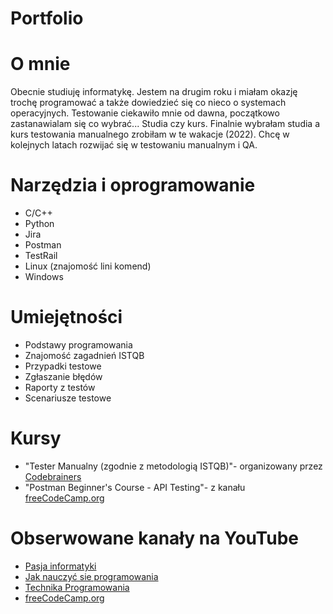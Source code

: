 # Portfolio

# O mnie 
Obecnie studiuję informatykę. Jestem na drugim roku i miałam okazję trochę programować a także dowiedzieć się co nieco o systemach operacyjnych. Testowanie ciekawiło mnie od dawna, początkowo zastanawialam się co wybrać... Studia czy kurs. Finalnie wybrałam studia a kurs testowania manualnego zrobiłam w te wakacje (2022). Chcę w kolejnych latach rozwijać się w testowaniu manualnym i QA. 
# Narzędzia i oprogramowanie
* C/C++
* Python
* Jira
* Postman
* TestRail
* Linux (znajomość lini komend)
* Windows 
# Umiejętności 
* Podstawy programowania 
* Znajomość zagadnień ISTQB
* Przypadki testowe 
* Zgłaszanie błędów
* Raporty z testów
* Scenariusze testowe
# Kursy 
* "Tester Manualny (zgodnie z metodologią ISTQB)"- organizowany przez [Codebrainers ](https://codebrainers.pl/#top)
* "Postman Beginner's Course - API Testing"- z kanału [freeCodeCamp.org](https://www.youtube.com/watch?v=VywxIQ2ZXw4)
# Obserwowane kanały na YouTube
* [Pasja informatyki](https://www.youtube.com/c/Pasjainformatykitutoriale/featured)
* [Jak nauczyć sie programowania](https://www.youtube.com/c/Jaknauczy%C4%87si%C4%99programowania)
* [Technika Programowania](https://www.youtube.com/c/TechnikaProgramowania/featured)
* [freeCodeCamp.org](https://www.youtube.com/watch?v=VywxIQ2ZXw4)
